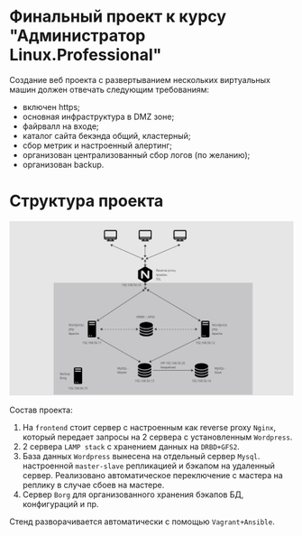 # Финальный проект к курсу "Администратор Linux.Professional"
Создание веб проекта с развертыванием нескольких виртуальных машин должен отвечать следующим требованиям:
- включен https;
- основная инфраструктура в DMZ зоне;
- файрвалл на входе;
- каталог сайта бекэнда общий, кластерный;
- сбор метрик и настроенный алертинг;
- организован централизованный сбор логов (по желанию);
- организован backup.

 # Структура проекта


![Image alt](https://github.com/GuliMari/Project/blob/main/image_2023-07-07_23-56-42.png)

Состав проекта:
1. На `frontend` стоит сервер с настроенным как reverse proxy `Nginx`, который передает запросы на 2 сервера c установленным `Wordpress`.
2. 2 сервера `LAMP stack` c хранением данных на `DRBD+GFS2`.
3. База данных `Wordpress` вынесена на отдельный сервер `Mysql`. настроенной `master-slave` репликацией и бэкапом на удаленный сервер. Реализовано автоматическое переключение с мастера на реплику в случае сбоев на мастере.
4. Сервер `Borg` для организованного хранения бэкапов БД, конфигураций и пр.

Стенд разворачивается автоматически c помощью `Vagrant+Ansible`.

